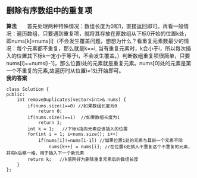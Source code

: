## 删除有序数组中的重复项
**算法**&emsp;&emsp;首先处理两种特殊情况：数组长度为0和1，直接返回即可。再看一般情况：遍历数组，只要遇到重复项，就将其存放在原数组从下标0开始的位置k处，即nums[k]=nums[i]（不会发生覆盖问题，想想为什么？看重复元素数最少的情况：每个元素都不重复，那么就是k==i, 当有重复元素时，k会小于i，所以每次插入的位置其下标k一定小于等于i，不会发生覆盖。）判断数组重复项很简单，只要nums[i]==nums[i-1]，那么位置i处的元素就是重复元素。nums[0]处的元素是第一个不重复的元素,故遍历时从位置i=1处开始即可。  
**我的答案**
```
class Solution {
public:
    int removeDuplicates(vector<int>& nums) {
        if(nums.size()==0) //如果数组长度为0
            return 0;
        if(nums.size()==1)  //如果数组长度为1
            return 1;
        int k = 1;   //下标k指向元素应该插入的位置
        for(int i = 1; i<nums.size(); i++)
            if(nums[i]!=nums[i-1]) //如果位置i处的元素与其前一个元素不同
                nums[k++] = nums[i]; //在位置k处插入不重复这个不重复的元素，并将k后移一格，用于插入下一个新元素
        return k;   //k值刚好为删除重复元素后的数组长度
    }
};
```
